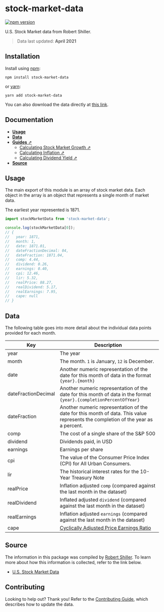 # stock-market-data

[![npm version](https://img.shields.io/npm/v/stock-market-data.svg)](https://www.npmjs.com/package/stock-market-data)

U.S. Stock Market data from Robert Shiller.

> Data last updated: **April 2021**

## Installation

Install using [npm](https://www.npmjs.com):

```
npm install stock-market-data
```

or [yarn](https://yarnpkg.com/):

```
yarn add stock-market-data
```

You can also download the data directly at [this link](https://github.com/jamesplease/stock-market-data/blob/master/data.json).

## Documentation

- [**Usage**](#usage)
- [**Data**](#data)
- [**Guides** ⇗](./guides)
  - [Calculating Stock Market Growth ⇗](./guides/calculating-stock-market-growth.md)
  - [Calculating Inflation ⇗](./guides/calculating-inflation.md)
  - [Calculating Dividend Yield ⇗](./guides/calculating-dividend-yield.md)
- [**Source**](#data)

## Usage

The main export of this module is an array of stock market data. Each object
in the array is an object that represents a single month of market data.

The earliest year represented is 1871.

```js
import stockMarketData from 'stock-market-data';

console.log(stockMarketData[0]);
// {
//   year: 1871,
//   month: 1,
//   date: 1871.01,
//   dateFractionDecimal: 04,
//   dateFraction: 1871.04,
//   comp: 4.44,
//   dividend: 0.26,
//   earnings: 0.40,
//   cpi: 12.46,
//   lir: 5.32,
//   realPrice: 88.27,
//   realDividend: 5.17,
//   realEarnings: 7.95,
//   cape: null
// }
```

## Data

The following table goes into more detail about the individual data points provided for each month.

| Key                 | Description                                                                                                                       |
| ------------------- | --------------------------------------------------------------------------------------------------------------------------------- |
| year                | The year                                                                                                                          |
| month               | The month. `1` is January, `12` is December.                                                                                      |
| date                | Another numeric representation of the date for this month of data in the format `{year}.{month}`                                  |
| dateFractionDecimal | Another numeric representation of the date for this month of data in the format `{year}.{completionPercentOfYear}`                |
| dateFraction        | Another numeric representation of the date for this month of data. This value represents the completion of the year as a percent. |
| comp                | The cost of a single share of the S&P 500                                                                                         |
| dividend            | Dividends paid, in USD                                                                                                            |
| earnings            | Earnings per share                                                                                                                |
| cpi                 | The value of the Consumer Price Index (CPI) for All Urban Consumers.                                                              |
| lir                 | The historical interest rates for the 10-Year Treasury Note                                                                       |
| realPrice           | Inflation adjusted `comp` (compared against the last month in the dataset)                                                        |
| realDividend        | Inflated adjusted `dividend` (compared against the last month in the dataset)                                                     |
| realEarnings        | Inflation adjusted `earnings` (compared against the last month in the dataset)                                                    |
| cape                | [Cyclically Adjusted Price Earnings Ratio](https://en.wikipedia.org/wiki/Cyclically_adjusted_price-to-earnings_ratio)             |

## Source

The information in this package was compiled by [Robert Shiller](http://www.econ.yale.edu/~shiller/bio.htm). To
learn more about how this information is collected, refer to the link below.

- [U.S. Stock Market Data](http://www.econ.yale.edu/~shiller/data.htm)

## Contributing

Looking to help out? Thank you! Refer to the [Contributing Guide](./CONTRIBUTING.md), which describes how
to update the data.

